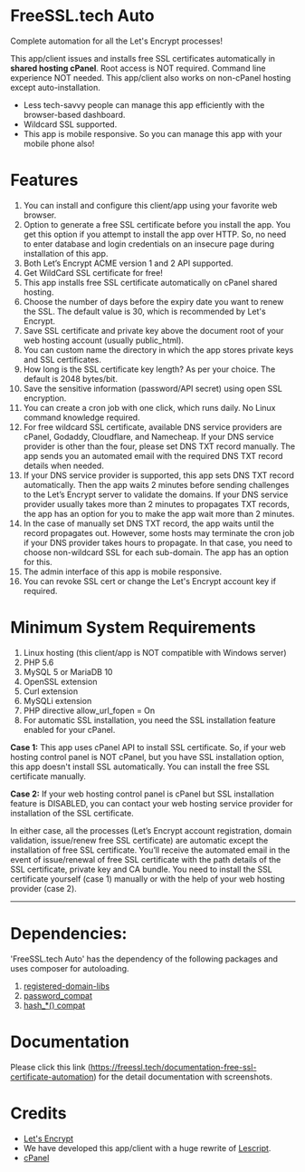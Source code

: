 # FreeSSL.tech Auto

Complete automation for all the Let's Encrypt processes! 

This app/client issues and installs free SSL certificates automatically in <b>shared hosting cPanel</b>. Root access is NOT required. Command line experience NOT needed. This app/client also works on non-cPanel hosting except auto-installation.

 - Less tech-savvy people can manage this app efficiently with the browser-based dashboard.
 - Wildcard SSL supported.
 - This app is mobile responsive. So you can manage this app with your mobile phone also!

# Features

1.    You can install and configure this client/app using your favorite web browser.
2.    Option to generate a free SSL certificate before you install the app. You get this option if you attempt to install the app over HTTP. So, no need to enter database and login credentials on an insecure page during installation of this app.
3.    Both Let’s Encrypt ACME version 1 and 2 API supported.
4.    Get WildCard SSL certificate for free!
5.    This app installs free SSL certificate automatically on cPanel shared hosting.
6.    Choose the number of days before the expiry date you want to renew the SSL. The default value is 30, which is recommended by Let's Encrypt.
7.    Save SSL certificate and private key above the document root of your web hosting account (usually public_html).
8.    You can custom name the directory in which the app stores private keys and SSL certificates.
9.    How long is the SSL certificate key length? As per your choice. The default is 2048 bytes/bit.
10.  Save the sensitive information (password/API secret) using open SSL encryption.
11.   You can create a cron job with one click, which runs daily. No Linux command knowledge required.
12.    For free wildcard SSL certificate, available DNS service providers are cPanel, Godaddy, Cloudflare, and Namecheap. If your DNS service provider is other than the four, please set DNS TXT record manually. The app sends you an automated email with the required DNS TXT record details when needed.
13.  If your DNS service provider is supported, this app sets DNS TXT record automatically. Then the app waits 2 minutes before sending challenges to the Let’s Encrypt server to validate the domains. If your DNS service provider usually takes more than 2 minutes to propagates TXT records, the app has an option for you to make the app wait more than 2 minutes.
14.   In the case of manually set DNS TXT record, the app waits until the record propagates out. However, some hosts may terminate the cron job if your DNS provider takes hours to propagate. In that case, you need to choose non-wildcard SSL for each sub-domain. The app has an option for this.
15. The admin interface of this app is mobile responsive.
16. You can revoke SSL cert or change the Let's Encrypt account key if required.


# Minimum System Requirements

1.    Linux hosting (this client/app is NOT compatible with Windows server)
2.    PHP 5.6
3.    MySQL 5 or MariaDB 10
4.    OpenSSL extension
5.    Curl extension
6.    MySQLi extension
7.    PHP directive allow_url_fopen = On
8.    For automatic SSL installation, you need the SSL installation feature enabled for your cPanel.

<b>Case 1:</b> This app uses cPanel API to install SSL certificate. So, if your web hosting control panel is NOT cPanel, but you have SSL installation option, this app doesn't install SSL automatically.  You can install the free SSL certificate manually.

<b>Case 2:</b> If your web hosting control panel is cPanel but SSL installation feature is DISABLED, you can contact your web hosting service provider for installation of the SSL certificate.

In either case, all the processes (Let’s Encrypt account registration, domain validation, issue/renew free SSL certificate) are automatic except the installation of free SSL certificate. You’ll receive the automated email in the event of issue/renewal of free SSL certificate with the path details of the SSL certificate, private key and CA bundle. You need to install the SSL certificate yourself (case 1) manually or with the help of your web hosting provider (case 2).

----------------------------------------------------------------------
# Dependencies:

'FreeSSL.tech Auto' has the dependency of the following packages and uses composer for autoloading.
1.    <a href="https://github.com/usrflo/registered-domain-libs">registered-domain-libs</a>
2.    <a href="https://github.com/ircmaxell/password_compat">password_compat</a>
3.    <a href="https://github.com/indigophp/hash-compat">hash_*() compat</a>

# Documentation

Please click this link (https://freessl.tech/documentation-free-ssl-certificate-automation) for the detail documentation with screenshots.

# Credits

 - <a href="https://letsencrypt.org">Let's Encrypt</a>
 - We have developed this app/client with a huge rewrite of <a href="https://github.com/analogic/lescript">Lescript</a>.
 - <a href="https://cpanel.com" target="_blank">cPanel</a>
